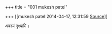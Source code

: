 +++
title = "001 mukesh patel"

+++
[[mukesh patel	2014-04-17, 12:31:59 [Source](https://groups.google.com/g/samskrita/c/zoq93SUW8Ak)]]



अवश्यं दृक्ष्यामि।

